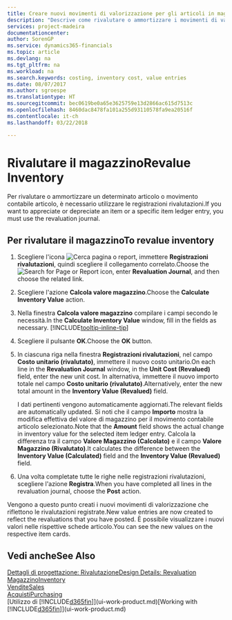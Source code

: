 ```yaml
---
title: Creare nuovi movimenti di valorizzazione per gli articoli in magazzino| Documenti Microsoft
description: "Descrive come rivalutare o ammortizzare i movimenti di valorizzazione di uno o più articoli in magazzino registrandone il corrente valore calcolato."
services: project-madeira
documentationcenter: 
author: SorenGP
ms.service: dynamics365-financials
ms.topic: article
ms.devlang: na
ms.tgt_pltfrm: na
ms.workload: na
ms.search.keywords: costing, inventory cost, value entries
ms.date: 08/07/2017
ms.author: sgroespe
ms.translationtype: HT
ms.sourcegitcommit: bec0619be0a65e3625759e13d2866ac615d7513c
ms.openlocfilehash: 8460dac8478fa101a255d93110578fa9ea20516f
ms.contentlocale: it-ch
ms.lasthandoff: 03/22/2018

---
```

# <a name="revalue-inventory"></a><span data-ttu-id="dfcf2-103">Rivalutare il magazzino</span><span class="sxs-lookup"><span data-stu-id="dfcf2-103">Revalue Inventory</span></span>
<span data-ttu-id="dfcf2-104">Per rivalutare o ammortizzare un determinato articolo o movimento contabile articolo, è necessario utilizzare le registrazioni rivalutazioni.</span><span class="sxs-lookup"><span data-stu-id="dfcf2-104">If you want to appreciate or depreciate an item or a specific item ledger entry, you must use the revaluation journal.</span></span>

## <a name="to-revalue-inventory"></a><span data-ttu-id="dfcf2-105">Per rivalutare il magazzino</span><span class="sxs-lookup"><span data-stu-id="dfcf2-105">To revalue inventory</span></span>
1. <span data-ttu-id="dfcf2-106">Scegliere l'icona ![Cerca pagina o report](media/ui-search/search_small.png "icona Cerca pagina o report"), immettere **Registrazioni rivalutazioni**, quindi scegliere il collegamento correlato.</span><span class="sxs-lookup"><span data-stu-id="dfcf2-106">Choose the ![Search for Page or Report](media/ui-search/search_small.png "Search for Page or Report icon") icon, enter **Revaluation Journal**, and then choose the related link.</span></span>
2. <span data-ttu-id="dfcf2-107">Scegliere l'azione **Calcola valore magazzino**.</span><span class="sxs-lookup"><span data-stu-id="dfcf2-107">Choose the **Calculate Inventory Value** action.</span></span>
3. <span data-ttu-id="dfcf2-108">Nella finestra **Calcola valore magazzino** compilare i campi secondo le necessità.</span><span class="sxs-lookup"><span data-stu-id="dfcf2-108">In the **Calculate Inventory Value** window, fill in the fields as necessary.</span></span> [!INCLUDE[tooltip-inline-tip](includes/tooltip-inline-tip_md.md)]
4. <span data-ttu-id="dfcf2-109">Scegliere il pulsante **OK**.</span><span class="sxs-lookup"><span data-stu-id="dfcf2-109">Choose the **OK** button.</span></span>
5. <span data-ttu-id="dfcf2-110">In ciascuna riga nella finestra **Registrazioni rivalutazioni**, nel campo **Costo unitario (rivalutato)**, immettere il nuovo costo unitario.</span><span class="sxs-lookup"><span data-stu-id="dfcf2-110">On each line in the **Revaluation Journal** window, in the **Unit Cost (Revalued)** field, enter the new unit cost.</span></span> <span data-ttu-id="dfcf2-111">In alternativa, immettere il nuovo importo totale nel campo **Costo unitario (rivalutato)**.</span><span class="sxs-lookup"><span data-stu-id="dfcf2-111">Alternatively, enter the new total amount in the **Inventory Value (Revalued)** field.</span></span>

    <span data-ttu-id="dfcf2-112">I dati pertinenti vengono automaticamente aggiornati.</span><span class="sxs-lookup"><span data-stu-id="dfcf2-112">The relevant fields are automatically updated.</span></span> <span data-ttu-id="dfcf2-113">Si noti che il campo **Importo** mostra la modifica effettiva del valore di magazzino per il movimento contabile articolo selezionato.</span><span class="sxs-lookup"><span data-stu-id="dfcf2-113">Note that the **Amount** field shows the actual change in inventory value for the selected item ledger entry.</span></span> <span data-ttu-id="dfcf2-114">Calcola la differenza tra il campo **Valore Magazzino (Calcolato)** e il campo **Valore Magazzino (Rivalutato)**.</span><span class="sxs-lookup"><span data-stu-id="dfcf2-114">It calculates the difference between the **Inventory Value (Calculated)** field and the **Inventory Value (Revalued)** field.</span></span>
6. <span data-ttu-id="dfcf2-115">Una volta completate tutte le righe nelle registrazioni rivalutazioni, scegliere l'azione **Registra**.</span><span class="sxs-lookup"><span data-stu-id="dfcf2-115">When you have completed all lines in the revaluation journal, choose the **Post** action.</span></span>

<span data-ttu-id="dfcf2-116">Vengono a questo punto creati i nuovi movimenti di valorizzazione che riflettono le rivalutazioni registrate.</span><span class="sxs-lookup"><span data-stu-id="dfcf2-116">New value entries are now created to reflect the revaluations that you have posted.</span></span> <span data-ttu-id="dfcf2-117">È possibile visualizzare i nuovi valori nelle rispettive schede articolo.</span><span class="sxs-lookup"><span data-stu-id="dfcf2-117">You can see the new values on the respective item cards.</span></span>

## <a name="see-also"></a><span data-ttu-id="dfcf2-118">Vedi anche</span><span class="sxs-lookup"><span data-stu-id="dfcf2-118">See Also</span></span>
[<span data-ttu-id="dfcf2-119">Dettagli di progettazione: Rivalutazione</span><span class="sxs-lookup"><span data-stu-id="dfcf2-119">Design Details: Revaluation</span></span>](design-details-revaluation.md)  
[<span data-ttu-id="dfcf2-120">Magazzino</span><span class="sxs-lookup"><span data-stu-id="dfcf2-120">Inventory</span></span>](inventory-manage-inventory.md)  
[<span data-ttu-id="dfcf2-121">Vendite</span><span class="sxs-lookup"><span data-stu-id="dfcf2-121">Sales</span></span>](sales-manage-sales.md)  
[<span data-ttu-id="dfcf2-122">Acquisti</span><span class="sxs-lookup"><span data-stu-id="dfcf2-122">Purchasing</span></span>](purchasing-manage-purchasing.md)  
<span data-ttu-id="dfcf2-123">[Utilizzo di [!INCLUDE[d365fin](includes/d365fin_md.md)]](ui-work-product.md)</span><span class="sxs-lookup"><span data-stu-id="dfcf2-123">[Working with [!INCLUDE[d365fin](includes/d365fin_md.md)]](ui-work-product.md)</span></span>

